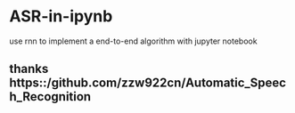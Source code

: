 # ASR-in-ipynb
use rnn to implement a end-to-end algorithm with jupyter notebook
## thanks https::/github.com/zzw922cn/Automatic_Speech_Recognition 

